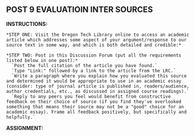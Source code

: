 ## POST 9 EVALUATIOIN INTER SOURCES

  __INSTRUCTIONS:__

    *STEP ONE: Visit the Oregon Tech Library online to access an academic article which addresses some aspect of your argument/response to our source text in some way, and which is both detailed and credible:*

    *STEP TWO: Post in this Discussion Forum (put all the requirements listed below in one post):*
      `Post the full citation of the article you have found.`
      `Type "Link:" followed by a link to the article from the LRC.`
      `Write a paragraph where you explain how you evaluated this source and determined it would be appropriate to use in an academic essay (consider: type of journal article is published in, readers/audience, author credentials, etc., as discussed in assigned course readings).`
      `Reply to any peers you feel would benefit from constructive feedback on their choice of source (if you find they've overlooked something that means their source may not be a "good" choice for an academic essay). Frame all feedback positively, but specifically and helpfully.`

  __ASSIGNMENT:__

    
